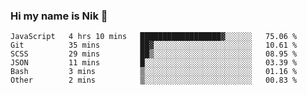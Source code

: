 ### Hi my name is Nik 👋

<!--
**NikDoe/NikDoe** is a ✨ _special_ ✨ repository because its `README.md` (this file) appears on your GitHub profile.

Here are some ideas to get you started:

- 🔭 I’m currently working on ...
- 🌱 I’m currently learning ...
- 👯 I’m looking to collaborate on ...
- 🤔 I’m looking for help with ...
- 💬 Ask me about ...
- 📫 How to reach me: ...
- 😄 Pronouns: ...
- ⚡ Fun fact: ...
-->

<!--START_SECTION:waka-->

```text
JavaScript   4 hrs 10 mins   ██████████████████▓░░░░░░   75.06 %
Git          35 mins         ██▓░░░░░░░░░░░░░░░░░░░░░░   10.61 %
SCSS         29 mins         ██▒░░░░░░░░░░░░░░░░░░░░░░   08.95 %
JSON         11 mins         █░░░░░░░░░░░░░░░░░░░░░░░░   03.39 %
Bash         3 mins          ▒░░░░░░░░░░░░░░░░░░░░░░░░   01.16 %
Other        2 mins          ▒░░░░░░░░░░░░░░░░░░░░░░░░   00.83 %
```

<!--END_SECTION:waka-->
